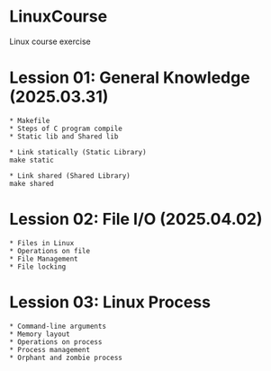 # LinuxCourse
Linux course exercise

# Lession 01: General Knowledge (2025.03.31)
```
* Makefile
* Steps of C program compile
* Static lib and Shared lib
```

```
* Link statically (Static Library)
make static

* Link shared (Shared Library)
make shared
```

# Lession 02: File I/O (2025.04.02)
```
* Files in Linux
* Operations on file
* File Management
* File locking
```

# Lession 03: Linux Process
```
* Command-line arguments
* Memory layout
* Operations on process
* Process management
* Orphant and zombie process
```


